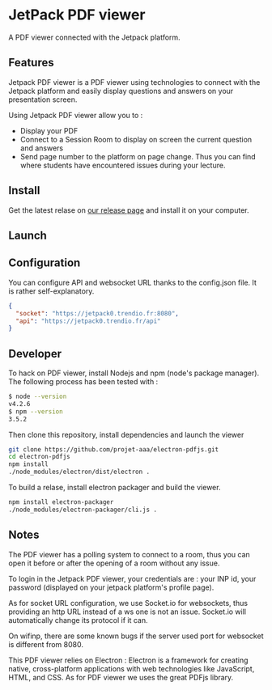 # JetPack PDF viewer 

A PDF viewer connected with the Jetpack platform.

## Features

Jetpack PDF viewer is a PDF viewer using technologies to connect with the Jetpack platform and easily display questions and answers on your presentation screen.

Using Jetpack PDF viewer allow you to : 

 - Display your PDF
 - Connect to a Session Room to display on screen the current question and answers 
 - Send page number to the platform on page change. Thus you can find where students have encountered issues during your lecture.

## Install

Get the latest relase on [our release page]() and install it on your computer.

## Launch


## Configuration

You can configure API and websocket URL thanks to the config.json file.
It is rather self-explanatory.

```json
{
  "socket": "https://jetpack0.trendio.fr:8080",
  "api": "https://jetpack0.trendio.fr/api"
}
```

## Developer

To hack on PDF viewer, install Nodejs and npm (node's package manager). 
The following process has been tested with :

```bash
$ node --version
v4.2.6
$ npm --version
3.5.2
```

Then clone this repository, install dependencies and launch the viewer

```bash
git clone https://github.com/projet-aaa/electron-pdfjs.git
cd electron-pdfjs
npm install
./node_modules/electron/dist/electron . 
```

To build a relase, install electron packager and build the viewer.

```bash
npm install electron-packager
./node_modules/electron-packager/cli.js .
```

## Notes

The PDF viewer has a polling system to connect to a room, thus you can open it before or after the opening of a room without any issue.

To login in the Jetpack PDF viewer, your credentials are : your INP id, your password (displayed on your jetpack platform's profile page).

As for socket URL configuration, we use Socket.io for websockets, thus providing an http URL instead of a ws one is not an issue. Socket.io will automatically change its protocol if it can.

On wifinp, there are some known bugs if the server used port for websocket is different from 8080.

This PDF viewer relies on Electron : Electron is a framework for creating native, cross-platform applications with web technologies like
 JavaScript, HTML, and CSS. As for PDF viewer we uses the great PDFjs library.